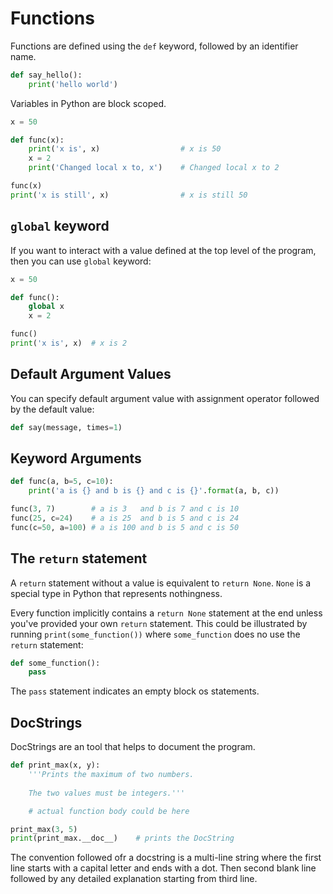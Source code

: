 # Functions

Functions are defined using the `def` keyword, followed by an identifier name.

```Python
def say_hello():
    print('hello world')
```

Variables in Python are block scoped.

```Python
x = 50

def func(x):
    print('x is', x)                  # x is 50
    x = 2
    print('Changed local x to, x')    # Changed local x to 2

func(x)
print('x is still', x)                # x is still 50
```

## `global` keyword

If you want to interact with a value defined at the top level of the program, then you can use `global` keyword:

```Python
x = 50

def func():
    global x
    x = 2

func()
print('x is', x)  # x is 2
```

## Default Argument Values

You can specify default argument value with assignment operator followed by the default value:

```Python
def say(message, times=1)
```

## Keyword Arguments

```Python
def func(a, b=5, c=10):
    print('a is {} and b is {} and c is {}'.format(a, b, c))   

func(3, 7)        # a is 3   and b is 7 and c is 10
func(25, c=24)    # a is 25  and b is 5 and c is 24
func(c=50, a=100) # a is 100 and b is 5 and c is 50
```

## The `return` statement

A `return` statement without a value is equivalent to `return None`. `None` is a special type in Python that represents nothingness. 

Every function implicitly contains a `return None` statement at the end unless you've provided your own `return` statement. This could be illustrated by running `print(some_function())` where `some_function` does no use the `return` statement:

```Python
def some_function():
    pass
```

The `pass` statement indicates an empty block os statements.

## DocStrings

DocStrings are an tool that helps to document the program.

```Python
def print_max(x, y):
    '''Prints the maximum of two numbers.
    
    The two values must be integers.'''

    # actual function body could be here

print_max(3, 5)
print(print_max.__doc__)    # prints the DocString
```

The convention followed ofr a docstring is a multi-line string where the first line starts with a capital letter and ends with a dot. Then second blank line followed by any detailed explanation starting from third line.
